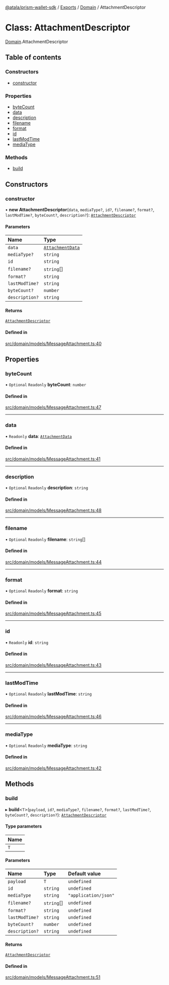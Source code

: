 [@atala/prism-wallet-sdk](../README.md) / [Exports](../modules.md) / [Domain](../modules/Domain.md) / AttachmentDescriptor

# Class: AttachmentDescriptor

[Domain](../modules/Domain.md).AttachmentDescriptor

## Table of contents

### Constructors

- [constructor](Domain.AttachmentDescriptor.md#constructor)

### Properties

- [byteCount](Domain.AttachmentDescriptor.md#bytecount)
- [data](Domain.AttachmentDescriptor.md#data)
- [description](Domain.AttachmentDescriptor.md#description)
- [filename](Domain.AttachmentDescriptor.md#filename)
- [format](Domain.AttachmentDescriptor.md#format)
- [id](Domain.AttachmentDescriptor.md#id)
- [lastModTime](Domain.AttachmentDescriptor.md#lastmodtime)
- [mediaType](Domain.AttachmentDescriptor.md#mediatype)

### Methods

- [build](Domain.AttachmentDescriptor.md#build)

## Constructors

### constructor

• **new AttachmentDescriptor**(`data`, `mediaType?`, `id?`, `filename?`, `format?`, `lastModTime?`, `byteCount?`, `description?`): [`AttachmentDescriptor`](Domain.AttachmentDescriptor.md)

#### Parameters

| Name | Type |
| :------ | :------ |
| `data` | [`AttachmentData`](../modules/Domain.md#attachmentdata) |
| `mediaType?` | `string` |
| `id` | `string` |
| `filename?` | `string`[] |
| `format?` | `string` |
| `lastModTime?` | `string` |
| `byteCount?` | `number` |
| `description?` | `string` |

#### Returns

[`AttachmentDescriptor`](Domain.AttachmentDescriptor.md)

#### Defined in

[src/domain/models/MessageAttachment.ts:40](https://github.com/input-output-hk/atala-prism-wallet-sdk-ts/blob/f8f2652/src/domain/models/MessageAttachment.ts#L40)

## Properties

### byteCount

• `Optional` `Readonly` **byteCount**: `number`

#### Defined in

[src/domain/models/MessageAttachment.ts:47](https://github.com/input-output-hk/atala-prism-wallet-sdk-ts/blob/f8f2652/src/domain/models/MessageAttachment.ts#L47)

___

### data

• `Readonly` **data**: [`AttachmentData`](../modules/Domain.md#attachmentdata)

#### Defined in

[src/domain/models/MessageAttachment.ts:41](https://github.com/input-output-hk/atala-prism-wallet-sdk-ts/blob/f8f2652/src/domain/models/MessageAttachment.ts#L41)

___

### description

• `Optional` `Readonly` **description**: `string`

#### Defined in

[src/domain/models/MessageAttachment.ts:48](https://github.com/input-output-hk/atala-prism-wallet-sdk-ts/blob/f8f2652/src/domain/models/MessageAttachment.ts#L48)

___

### filename

• `Optional` `Readonly` **filename**: `string`[]

#### Defined in

[src/domain/models/MessageAttachment.ts:44](https://github.com/input-output-hk/atala-prism-wallet-sdk-ts/blob/f8f2652/src/domain/models/MessageAttachment.ts#L44)

___

### format

• `Optional` `Readonly` **format**: `string`

#### Defined in

[src/domain/models/MessageAttachment.ts:45](https://github.com/input-output-hk/atala-prism-wallet-sdk-ts/blob/f8f2652/src/domain/models/MessageAttachment.ts#L45)

___

### id

• `Readonly` **id**: `string`

#### Defined in

[src/domain/models/MessageAttachment.ts:43](https://github.com/input-output-hk/atala-prism-wallet-sdk-ts/blob/f8f2652/src/domain/models/MessageAttachment.ts#L43)

___

### lastModTime

• `Optional` `Readonly` **lastModTime**: `string`

#### Defined in

[src/domain/models/MessageAttachment.ts:46](https://github.com/input-output-hk/atala-prism-wallet-sdk-ts/blob/f8f2652/src/domain/models/MessageAttachment.ts#L46)

___

### mediaType

• `Optional` `Readonly` **mediaType**: `string`

#### Defined in

[src/domain/models/MessageAttachment.ts:42](https://github.com/input-output-hk/atala-prism-wallet-sdk-ts/blob/f8f2652/src/domain/models/MessageAttachment.ts#L42)

## Methods

### build

▸ **build**\<`T`\>(`payload`, `id?`, `mediaType?`, `filename?`, `format?`, `lastModTime?`, `byteCount?`, `description?`): [`AttachmentDescriptor`](Domain.AttachmentDescriptor.md)

#### Type parameters

| Name |
| :------ |
| `T` |

#### Parameters

| Name | Type | Default value |
| :------ | :------ | :------ |
| `payload` | `T` | `undefined` |
| `id` | `string` | `undefined` |
| `mediaType` | `string` | `"application/json"` |
| `filename?` | `string`[] | `undefined` |
| `format?` | `string` | `undefined` |
| `lastModTime?` | `string` | `undefined` |
| `byteCount?` | `number` | `undefined` |
| `description?` | `string` | `undefined` |

#### Returns

[`AttachmentDescriptor`](Domain.AttachmentDescriptor.md)

#### Defined in

[src/domain/models/MessageAttachment.ts:51](https://github.com/input-output-hk/atala-prism-wallet-sdk-ts/blob/f8f2652/src/domain/models/MessageAttachment.ts#L51)
